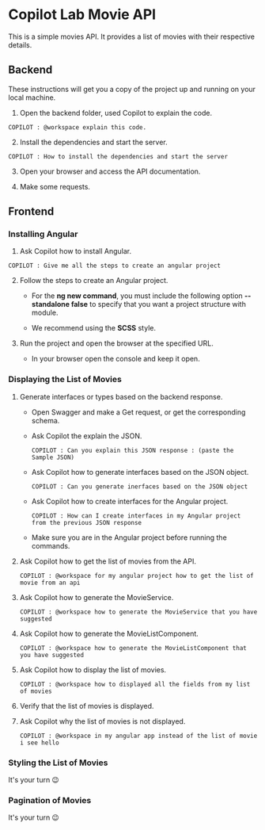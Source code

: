 # Copilot Lab Movie API

This is a simple movies API. It provides a list of movies with their respective details.

## Backend

These instructions will get you a copy of the project up and running on your local machine.

1. Open the backend folder, used Copilot to explain the code.

`COPILOT : @workspace explain this code.`

2. Install the dependencies and start the server.

`COPILOT : How to install the dependencies and start the server`

3. Open your browser and access the API documentation.

4. Make some requests.

## Frontend

### Installing Angular

1. Ask Copilot how to install Angular.

`COPILOT : Give me all the steps to create an angular project`

2. Follow the steps to create an Angular project.

    - For the **ng new command**, you must include the following option **--standalone false** to specify that you want a project structure with module.
   
    - We recommend using the **SCSS** style.
   
3. Run the project and open the browser at the specified URL.

   - In your browser open the console and keep it open.

### Displaying the List of Movies

1. Generate interfaces or types based on the backend response.

   - Open Swagger and make a Get request, or get the corresponding schema. 
   
   - Ask Copilot the explain the JSON.
   
     `COPILOT : Can you explain this JSON response : (paste the Sample JSON)`
   
   - Ask Copilot how to generate interfaces based on the JSON object.
   
     `COPILOT : Can you generate inerfaces based on the JSON object`
   
   - Ask Copilot how to create interfaces for the Angular project.
   
     `COPILOT : How can I create interfaces in my Angular project from the previous JSON response`
   
   - Make sure you are in the Angular project before running the commands.
   
2. Ask Copilot how to get the list of movies from the API.
   
   `COPILOT : @workspace for my angular project how to get the list of movie from an api`

3. Ask Copilot how to generate the MovieService.
   
   `COPILOT : @workspace how to generate the MovieService that you have suggested`

4. Ask Copilot how to generate the MovieListComponent.
   
   `COPILOT : @workspace how to generate the MovieListComponent that you have suggested`

5. Ask Copilot how to display the list of movies.
   
   `COPILOT : @workspace how to displayed all the fields from my list of movies`

6. Verify that the list of movies is displayed.

7. Ask Copilot why the list of movies is not displayed.
   
    `COPILOT : @workspace in my angular app instead of the list of movie i see hello`

### Styling the List of Movies

It's your turn 😉

### Pagination of Movies

It's your turn 😉
